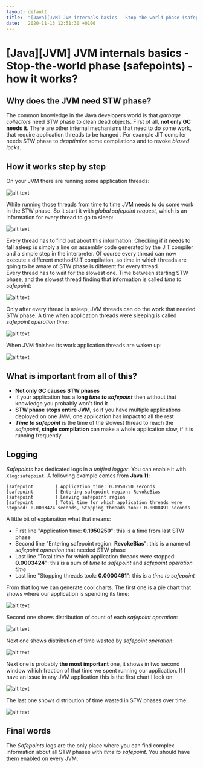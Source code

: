 ```yaml
---
layout: default
title:  "[Java][JVM] JVM internals basics - Stop-the-world phase (safepoints) - how it works?"
date:   2020-11-13 12:51:30 +0100
---
```


# [Java][JVM] JVM internals basics - Stop-the-world phase (safepoints) - how it works?
## Why does the JVM need STW phase?

The common knowledge in the Java developers world is that _garbage collectors_ need STW phase to clean dead objects.
First of all, **not only GC needs it**. There are other internal mechanisms that need to do some work, that require application threads to be hanged . 
For example JIT compiler needs STW phase to _deoptimize_ some compilations and to revoke _biased locks_. 

## How it works step by step

On your JVM there are running some application threads:

![alt text](/assets/stw/1.png "chart 1")
     
While running those threads from time to time JVM needs to do some work in the STW phase. So it start it with 
_global safepoint request_, which is an information for every thread to go to sleep:
  
![alt text](/assets/stw/2.png "chart 2")

Every thread has to find out about this information. Checking if it needs to fall asleep is simply a line on assembly code
generated by the JIT compiler and a simple step in the interpreter. Of course every thread can now execute a different method/JIT compilation, 
so time in which threads are going to be aware of STW phase is different for every thread.   
Every thread has to wait for the slowest one. Time between starting STW phase, and the slowest thread finding that information is called
_time to safepoint_:

![alt text](/assets/stw/3.png "chart 3")

Only after every thread is asleep, JVM threads can do the work that needed STW phase. A time when application threads were sleeping 
is called _safepoint operation time_: 

![alt text](/assets/stw/4.png "chart 4")

When JVM finishes its work application threads are waken up:

![alt text](/assets/stw/5.png "chart 5")

## What is important from all of this?

* **Not only GC causes STW phases** 
* If your application has a **long _time to safepoint_** then without that knowledge you probably won't find it
* **STW phase stops entire JVM**, so if you have multiple applications deployed on one JVM, one application has impact to all the rest
* **_Time to safepoint_** is the time of the slowest thread to reach the _safepoint_, **single compilation** can make a whole application slow, 
if it is running frequently

## Logging

_Safepoints_ has dedicated logs in a _unified logger_. You can enable it with ```Xlog:safepoint```. A following example comes
from **Java 11**:

```
[safepoint        ] Application time: 0.1950250 seconds
[safepoint        ] Entering safepoint region: RevokeBias
[safepoint        ] Leaving safepoint region
[safepoint        ] Total time for which application threads were stopped: 0.0003424 seconds, Stopping threads took: 0.0000491 seconds
```

A little bit of explanation what that means:
* First line "Application time: **0.1950250**": this is a time from last STW phase
* Second line "Entering safepoint region: **RevokeBias**": this is a name of _safepoint operation_ that needed STW phase
* Last line "Total time for which application threads were stopped: **0.0003424**": this is a sum of _time to safepoint_ and _safepoint operation time_
* Last line "Stopping threads took: **0.0000491**": this is a  _time to safepoint_

From that log we can generate cool charts. The first one is a pie chart that shows where our application is spending its time:

![alt text](/assets/stw/6.jpg "chart 6")

Second one shows distribution of count of each _safepoint operation_:

![alt text](/assets/stw/7.jpg "chart 7")

Next one shows distribution of time wasted by  _safepoint operation_:

![alt text](/assets/stw/8.jpg "chart 8")

Next one is probably **the most important** one, it shows in two second window which fraction of that time we spent running our application. If I have an
issue in any JVM application this is the first chart I look on.  

![alt text](/assets/stw/9.jpg "chart 9")

The last one shows distribution of time wasted in STW phases over time:

![alt text](/assets/stw/10.jpg "chart 10")

## Final words

The _Safepoints_ logs are the only place where you can find complex information about all STW phases with _time to safepoint_. You should have them enabled
on every JVM. 
